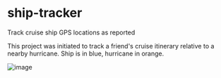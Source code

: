 # ship-tracker
Track cruise ship GPS locations as reported

This project was initiated to track a friend's cruise itinerary relative to a nearby hurricane. Ship is in blue, hurricane in orange.

![image](https://github.com/drintoul/ship-tracker/assets/40215603/75d50726-2f56-41ec-9ac4-cb4f031a4ab9)
